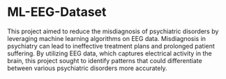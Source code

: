 # ML-EEG-Dataset
This project aimed to reduce the misdiagnosis of psychiatric disorders by leveraging machine learning algorithms on EEG data. Misdiagnosis in psychiatry can lead to ineffective treatment plans and prolonged patient suffering. By utilizing EEG data, which captures electrical activity in the brain, this project sought to identify patterns that could differentiate between various psychiatric disorders more accurately.
